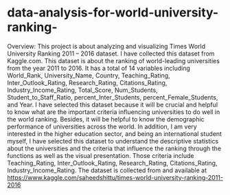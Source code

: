 # data-analysis-for-world-university-ranking-
Overview:
This project is about analyzing and visualizing Times World University Ranking 2011 – 2016
dataset. I have collected this dataset from Kaggle.com. This dataset is about the ranking of
world-leading universities from the year 2011 to 2016. It has a total of 14 variables including
World_Rank, University_Name, Country, Teaching_Rating, Inter_Outlook_Rating,
Research_Rating, Citations_Rating, Industry_Income_Rating, Total_Score, Num_Students,
Student_to_Staff_Ratio, percent_Inter_Students, percent_Female_Students, and Year. I have
selected this dataset because it will be crucial and helpful to know what are the important criteria
influencing universities to do well in the world ranking. Besides, it will be helpful to know the
demographic performance of universities across the world. In addition, I am very interested in
the higher education sector, and being an international student myself, I have selected this dataset
to understand the descriptive statistics about the universities and the criteria that influence the
ranking through the functions as well as the visual presentation. Those criteria include
Teaching_Rating, Inter_Outlook_Rating, Research_Rating, Citations_Rating,
Industry_Income_Rating. The dataset is collected from and available at
https://www.kaggle.com/saheedshittu/times-world-university-ranking-2011-2016 


